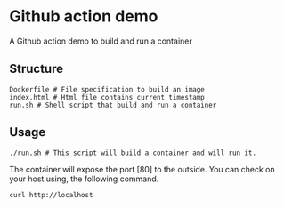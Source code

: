 # Github action demo
A Github action demo to build and run a container

## Structure

```
Dockerfile # File specification to build an image
index.html # Html file contains current timestamp
run.sh # Shell script that build and run a container

```

## Usage

```
./run.sh # This script will build a container and will run it. 

```

The container will expose the port [80] to the outside.
You can check on your host using, the following command.

```
curl http://localhost
```
